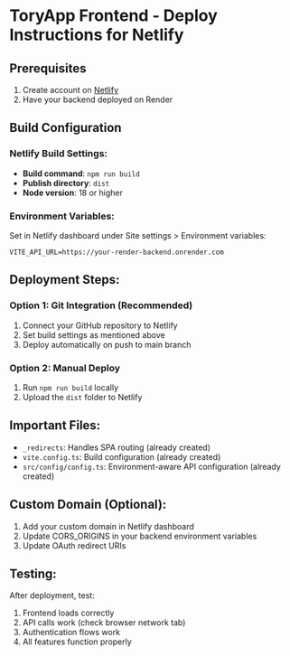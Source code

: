 # ToryApp Frontend - Deploy Instructions for Netlify

## Prerequisites
1. Create account on [Netlify](https://netlify.com)
2. Have your backend deployed on Render

## Build Configuration

### Netlify Build Settings:
- **Build command**: `npm run build`
- **Publish directory**: `dist`
- **Node version**: 18 or higher

### Environment Variables:
Set in Netlify dashboard under Site settings > Environment variables:
```
VITE_API_URL=https://your-render-backend.onrender.com
```

## Deployment Steps:

### Option 1: Git Integration (Recommended)
1. Connect your GitHub repository to Netlify
2. Set build settings as mentioned above
3. Deploy automatically on push to main branch

### Option 2: Manual Deploy
1. Run `npm run build` locally
2. Upload the `dist` folder to Netlify

## Important Files:
- `_redirects`: Handles SPA routing (already created)
- `vite.config.ts`: Build configuration (already created)
- `src/config/config.ts`: Environment-aware API configuration (already created)

## Custom Domain (Optional):
1. Add your custom domain in Netlify dashboard
2. Update CORS_ORIGINS in your backend environment variables
3. Update OAuth redirect URIs

## Testing:
After deployment, test:
1. Frontend loads correctly
2. API calls work (check browser network tab)
3. Authentication flows work
4. All features function properly
